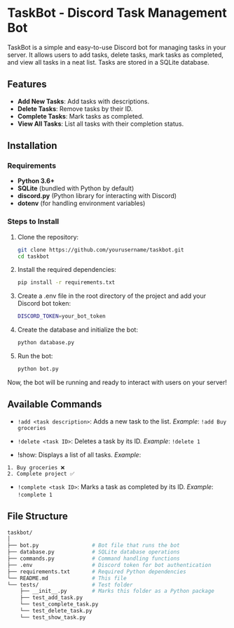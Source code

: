 # TaskBot - Discord Task Management Bot

TaskBot is a simple and easy-to-use Discord bot for managing tasks in your server. It allows users to add tasks, delete tasks, mark tasks as completed, and view all tasks in a neat list. Tasks are stored in a SQLite database.

## Features

- **Add New Tasks**: Add tasks with descriptions.
- **Delete Tasks**: Remove tasks by their ID.
- **Complete Tasks**: Mark tasks as completed.
- **View All Tasks**: List all tasks with their completion status.

## Installation

### Requirements

- **Python 3.6+**  
- **SQLite** (bundled with Python by default)  
- **discord.py** (Python library for interacting with Discord)
- **dotenv** (for handling environment variables)

### Steps to Install

1. Clone the repository:
   
   ```bash
   git clone https://github.com/yourusername/taskbot.git
   cd taskbot

2. Install the required dependencies:
    ```bash
    pip install -r requirements.txt

3. Create a .env file in the root directory of the project and add your Discord bot token:
    ```bash
    DISCORD_TOKEN=your_bot_token

4. Create the database and initialize the bot:
    ```bash
    python database.py

5. Run the bot:
    ```bash
    python bot.py

Now, the bot will be running and ready to interact with users on your server!

## Available Commands

* ``!add <task description>``: Adds a new task to the list.
_Example_: ``!add Buy groceries``

* ``!delete <task ID>``: Deletes a task by its ID.
_Example_: ``!delete 1``

* !show: Displays a list of all tasks.
_Example_: 
````
1. Buy groceries ❌
2. Complete project ✅

````
* ``!complete <task ID>``: Marks a task as completed by its ID.
_Example_: ``!complete 1``


## File Structure
```bash
taskbot/
│
├── bot.py                 # Bot file that runs the bot
├── database.py            # SQLite database operations
├── commands.py            # Command handling functions
├── .env                   # Discord token for bot authentication
├── requirements.txt       # Required Python dependencies
└── README.md              # This file
└── tests/                 # Test folder
    ├── __init__.py        # Marks this folder as a Python package
    ├── test_add_task.py   
    └── test_complete_task.py   
    └── test_delete_task.py   
    └── test_show_task.py   
